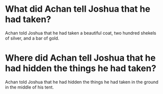 # What did Achan tell Joshua that he had taken?

Achan told Joshua that he had taken a beautiful coat, two hundred shekels of silver, and a bar of gold.

# Where did Achan tell Joshua that he had hidden the things he had taken?

Achan told Joshua that he had hidden the things he had taken in the ground in the middle of his tent.
